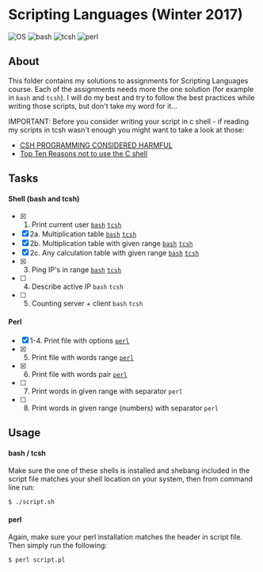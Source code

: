 # Scripting Languages (Winter 2017)
![OS](https://img.shields.io/badge/macOS-v10.13-orange.svg)
![bash](https://img.shields.io/badge/bash-v4.4-green.svg)
![tcsh](https://img.shields.io/badge/tcsh-v6.18.01-blue.svg)
![perl](https://img.shields.io/badge/perl-v5.18.2-red.svg)

## About

This folder contains my solutions to assignments for Scripting Languages course. Each of the assignments needs more the one solution (for example in `bash` and `tcsh`). I will do my best and try to follow the best practices while writing those scripts, but don't take my word for it...

IMPORTANT: Before you consider writing your script in c shell - if reading my scripts in tcsh wasn't enough you might want to take a look at those:
- [CSH PROGRAMMING CONSIDERED HARMFUL](http://www.faqs.org/faqs/unix-faq/shell/csh-whynot/)
- [Top Ten Reasons not to use the C shell](http://www.grymoire.com/unix/CshTop10.txt)

## Tasks

#### Shell (bash and tcsh)

- [x] 1. Print current user [`bash`](shell/whoami-bash.sh) [`tcsh`](shell/whoami-tcsh.sh)
- [x] 2a. Multiplication table [`bash`](shell/multiplication-table-bash.sh) [`tcsh`](shell/multiplication-table-tcsh.sh)
- [x] 2b. Multiplication table with given range [`bash`](shell/multiplication-table-in-range-bash.sh) [`tcsh`](shell/multiplication-table-in-range-tcsh.sh)
- [x] 2c. Any calculation table with given range [`bash`](shell/calculation-table-in-range-bash.sh) [`tcsh`](shell/calculation-table-in-range-tcsh.sh)
- [x] 3. Ping IP's in range [`bash`](shell/ping-in-range-bash.sh) [`tcsh`](shell/ping-in-range-tcsh.sh)
- [ ] 4. Describe active IP `bash` `tcsh`
- [ ] 5. Counting server + client `bash` `tcsh`

#### Perl

- [x] 1-4. Print file with options [`perl`](perl/print-file.pl)
- [x] 5. Print file with words range [`perl`](perl/print-file-words-range.pl)
- [x] 6. Print file with words pair [`perl`](perl/print-file-words-pair.pl)
- [ ] 7. Print words in given range with separator `perl`
- [ ] 8. Print words in given range (numbers) with separator `perl`

## Usage

#### bash / tcsh

Make sure the one of these shells is installed and shebang included in the script file matches your shell location on your system, then from command line run:

```
$ ./script.sh
```

#### perl

Again, make sure your perl installation matches the header in script file. Then simply run the following:

```
$ perl script.pl
```
